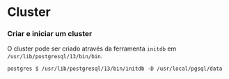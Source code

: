 # Cluster

### Criar e iniciar um cluster

O cluster pode ser criado através da ferramenta `initdb` em `/usr/lib/postgresql/13/bin/bin`.

```
postgres $ /usr/lib/postgresql/13/bin/initdb -D /usr/local/pgsql/data
```
